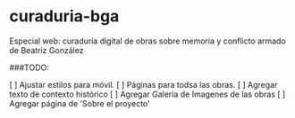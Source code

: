 # curaduria-bga
Especial web: curaduría digital de obras sobre memoria y conflicto armado de Beatriz González 


###TODO:

[ ] Ajustar estilos para móvil.
[ ] Páginas para todsa las obras.
[ ] Agregar texto de contexto histórico
[ ] Agregar Galeria de Imagenes de las obras
[ ] Agregar página de 'Sobre el proyecto'
